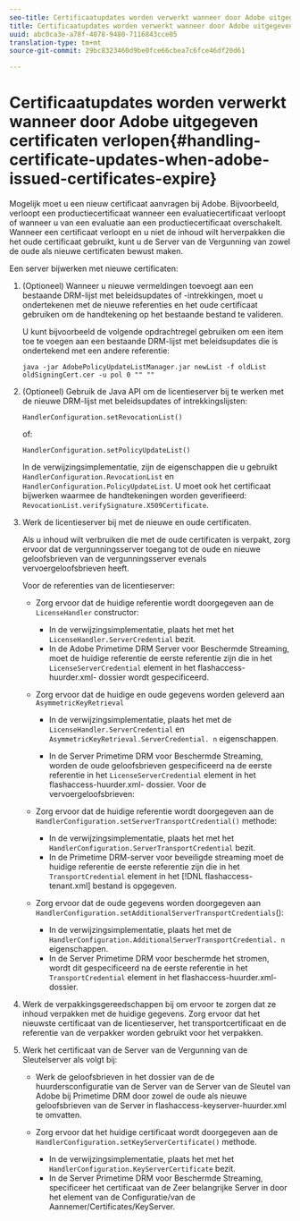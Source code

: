 ```yaml
---
seo-title: Certificaatupdates worden verwerkt wanneer door Adobe uitgegeven certificaten verlopen
title: Certificaatupdates worden verwerkt wanneer door Adobe uitgegeven certificaten verlopen
uuid: abc0ca3e-a78f-4078-9480-7116843cce05
translation-type: tm+mt
source-git-commit: 29bc8323460d9be0fce66cbea7c6fce46df20d61

---
```



# Certificaatupdates worden verwerkt wanneer door Adobe uitgegeven certificaten verlopen{#handling-certificate-updates-when-adobe-issued-certificates-expire}

Mogelijk moet u een nieuw certificaat aanvragen bij Adobe. Bijvoorbeeld, verloopt een productiecertificaat wanneer een evaluatiecertificaat verloopt of wanneer u van een evaluatie aan een productiecertificaat overschakelt. Wanneer een certificaat verloopt en u niet de inhoud wilt herverpakken die het oude certificaat gebruikt, kunt u de Server van de Vergunning van zowel de oude als nieuwe certificaten bewust maken.

Een server bijwerken met nieuwe certificaten:

1. (Optioneel) Wanneer u nieuwe vermeldingen toevoegt aan een bestaande DRM-lijst met beleidsupdates of -intrekkingen, moet u ondertekenen met de nieuwe referenties en het oude certificaat gebruiken om de handtekening op het bestaande bestand te valideren.

   U kunt bijvoorbeeld de volgende opdrachtregel gebruiken om een item toe te voegen aan een bestaande DRM-lijst met beleidsupdates die is ondertekend met een andere referentie:

   ```
   java -jar AdobePolicyUpdateListManager.jar newList -f oldList oldSigningCert.cer -u pol 0 "" ""
   ```

1. (Optioneel) Gebruik de Java API om de licentieserver bij te werken met de nieuwe DRM-lijst met beleidsupdates of intrekkingslijsten:

   ```
   HandlerConfiguration.setRevocationList() 
   ```

   of:

   ```
   HandlerConfiguration.setPolicyUpdateList()
   ```

   In de verwijzingsimplementatie, zijn de eigenschappen die u gebruikt `HandlerConfiguration.RevocationList` en `HandlerConfiguration.PolicyUpdateList`. U moet ook het certificaat bijwerken waarmee de handtekeningen worden geverifieerd: `RevocationList.verifySignature.X509Certificate`.

1. Werk de licentieserver bij met de nieuwe en oude certificaten.

   Als u inhoud wilt verbruiken die met de oude certificaten is verpakt, zorg ervoor dat de vergunningsserver toegang tot de oude en nieuwe geloofsbrieven van de vergunningsserver evenals vervoergeloofsbrieven heeft.

   Voor de referenties van de licentieserver:

   * Zorg ervoor dat de huidige referentie wordt doorgegeven aan de `LicenseHandler` constructor:

      * In de verwijzingsimplementatie, plaats het met het `LicenseHandler.ServerCredential` bezit.
      * In de Adobe Primetime DRM Server voor Beschermde Streaming, moet de huidige referentie de eerste referentie zijn die in het `LicenseServerCredential` element in het flashaccess-huurder.xml- dossier wordt gespecificeerd.
   * Zorg ervoor dat de huidige en oude gegevens worden geleverd aan `AsymmetricKeyRetrieval`

      * In de verwijzingsimplementatie, plaats het met de `LicenseHandler.ServerCredential` en `AsymmetricKeyRetrieval.ServerCredential. n` eigenschappen.

      * In de Server Primetime DRM voor Beschermde Streaming, worden de oude geloofsbrieven gespecificeerd na de eerste referentie in het `LicenseServerCredential` element in het flashaccess-huurder.xml- dossier.
   Voor de vervoergeloofsbrieven:

   * Zorg ervoor dat de huidige referentie wordt doorgegeven aan de `HandlerConfiguration.setServerTransportCredential()` methode:

      * In de verwijzingsimplementatie, plaats het met het `HandlerConfiguration.ServerTransportCredential` bezit.
      * In de Primetime DRM-server voor beveiligde streaming moet de huidige referentie de eerste referentie zijn die in het `TransportCredential` element in het [!DNL flashaccess-tenant.xml] bestand is opgegeven.
   * Zorg ervoor dat de oude gegevens worden doorgegeven aan `HandlerConfiguration.setAdditionalServerTransportCredentials`():

      * In de verwijzingsimplementatie, plaats het met de `HandlerConfiguration.AdditionalServerTransportCredential. n` eigenschappen.
      * In de Server Primetime DRM voor beschermde het stromen, wordt dit gespecificeerd na de eerste referentie in het `TransportCredential` element in het flashaccess-huurder.xml- dossier.




1. Werk de verpakkingsgereedschappen bij om ervoor te zorgen dat ze inhoud verpakken met de huidige gegevens. Zorg ervoor dat het nieuwste certificaat van de licentieserver, het transportcertificaat en de referentie van de verpakker worden gebruikt voor het verpakken.
1. Werk het certificaat van de Server van de Vergunning van de Sleutelserver als volgt bij:

   * Werk de geloofsbrieven in het dossier van de de huurdersconfiguratie van de Server van de Server van de Sleutel van Adobe bij Primetime DRM door zowel de oude als nieuwe geloofsbrieven van de Server in flashaccess-keyserver-huurder.xml te omvatten.
   * Zorg ervoor dat het huidige certificaat wordt doorgegeven aan de `HandlerConfiguration.setKeyServerCertificate()` methode.

      * In de verwijzingsimplementatie, plaats het met het `HandlerConfiguration.KeyServerCertificate` bezit.
      * In de Server Primetime DRM voor Beschermde Streaming, specificeer het certificaat van de Zeer belangrijke Server in door het element van de Configuratie/van de Aannemer/Certificates/KeyServer.

